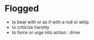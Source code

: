 # Flogged

- to beat with or as if with a rod or whip
- to criticize harshly
- to force or urge into action : drive